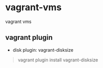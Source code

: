 # vagrant-vms
vagrant vms

## vagrant plugin
- disk plugin: vagrant-disksize
> vagrant plugin install vagrant-disksize


